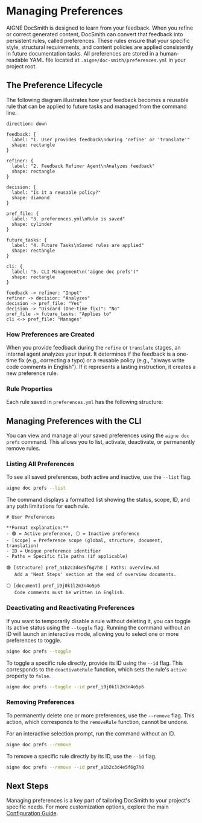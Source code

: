 # Managing Preferences

AIGNE DocSmith is designed to learn from your feedback. When you refine or correct generated content, DocSmith can convert that feedback into persistent rules, called preferences. These rules ensure that your specific style, structural requirements, and content policies are applied consistently in future documentation tasks. All preferences are stored in a human-readable YAML file located at `.aigne/doc-smith/preferences.yml` in your project root.

## The Preference Lifecycle

The following diagram illustrates how your feedback becomes a reusable rule that can be applied to future tasks and managed from the command line.

```d2 The Preference Lifecycle
direction: down

feedback: {
  label: "1. User provides feedback\nduring 'refine' or 'translate'"
  shape: rectangle
}

refiner: {
  label: "2. Feedback Refiner Agent\nAnalyzes feedback"
  shape: rectangle
}

decision: {
  label: "Is it a reusable policy?"
  shape: diamond
}

pref_file: {
  label: "3. preferences.yml\nRule is saved"
  shape: cylinder
}

future_tasks: {
  label: "4. Future Tasks\nSaved rules are applied"
  shape: rectangle
}

cli: {
  label: "5. CLI Management\n('aigne doc prefs')"
  shape: rectangle
}

feedback -> refiner: "Input"
refiner -> decision: "Analyzes"
decision -> pref_file: "Yes"
decision -> "Discard (One-time fix)": "No"
pref_file -> future_tasks: "Applies to"
cli <-> pref_file: "Manages"

```

### How Preferences are Created

When you provide feedback during the `refine` or `translate` stages, an internal agent analyzes your input. It determines if the feedback is a one-time fix (e.g., correcting a typo) or a reusable policy (e.g., "always write code comments in English"). If it represents a lasting instruction, it creates a new preference rule.

### Rule Properties

Each rule saved in `preferences.yml` has the following structure:

<x-field data-name="id" data-type="string" data-desc="A unique, randomly generated identifier for the rule (e.g., pref_a1b2c3d4e5f6g7h8)."></x-field>
<x-field data-name="active" data-type="boolean" data-desc="Indicates if the rule is currently enabled. Inactive rules are ignored during generation tasks."></x-field>
<x-field data-name="scope" data-type="string" data-desc="Defines when the rule should be applied. Valid scopes are 'global', 'structure', 'document', or 'translation'."></x-field>
<x-field data-name="rule" data-type="string" data-desc="The specific, distilled instruction that will be passed to the AI in future tasks."></x-field>
<x-field data-name="feedback" data-type="string" data-desc="The original, natural language feedback provided by the user, preserved for reference."></x-field>
<x-field data-name="createdAt" data-type="string" data-desc="The ISO 8601 timestamp indicating when the rule was created."></x-field>
<x-field data-name="paths" data-type="string[]" data-required="false" data-desc="An optional list of file paths. If present, the rule only applies to content generated for these specific source files."></x-field>

## Managing Preferences with the CLI

You can view and manage all your saved preferences using the `aigne doc prefs` command. This allows you to list, activate, deactivate, or permanently remove rules.

### Listing All Preferences

To see all saved preferences, both active and inactive, use the `--list` flag.

```bash List all preferences icon=lucide:terminal
aigne doc prefs --list
```

The command displays a formatted list showing the status, scope, ID, and any path limitations for each rule.

```text Example Output icon=lucide:clipboard-list
# User Preferences

**Format explanation:**
- 🟢 = Active preference, ⚪ = Inactive preference
- [scope] = Preference scope (global, structure, document, translation)
- ID = Unique preference identifier
- Paths = Specific file paths (if applicable)

🟢 [structure] pref_a1b2c3d4e5f6g7h8 | Paths: overview.md
   Add a 'Next Steps' section at the end of overview documents.
 
⚪ [document] pref_i9j0k1l2m3n4o5p6
   Code comments must be written in English.
```

### Deactivating and Reactivating Preferences

If you want to temporarily disable a rule without deleting it, you can toggle its active status using the `--toggle` flag. Running the command without an ID will launch an interactive mode, allowing you to select one or more preferences to toggle.

```bash Toggle preferences interactively icon=lucide:terminal
aigne doc prefs --toggle
```

To toggle a specific rule directly, provide its ID using the `--id` flag. This corresponds to the `deactivateRule` function, which sets the rule's `active` property to `false`.

```bash Toggle a specific preference icon=lucide:terminal
aigne doc prefs --toggle --id pref_i9j0k1l2m3n4o5p6
```

### Removing Preferences

To permanently delete one or more preferences, use the `--remove` flag. This action, which corresponds to the `removeRule` function, cannot be undone.

For an interactive selection prompt, run the command without an ID.

```bash Remove preferences interactively icon=lucide:terminal
aigne doc prefs --remove
```

To remove a specific rule directly by its ID, use the `--id` flag.

```bash Remove a specific preference icon=lucide:terminal
aigne doc prefs --remove --id pref_a1b2c3d4e5f6g7h8
```

## Next Steps

Managing preferences is a key part of tailoring DocSmith to your project's specific needs. For more customization options, explore the main [Configuration Guide](./configuration.md).
